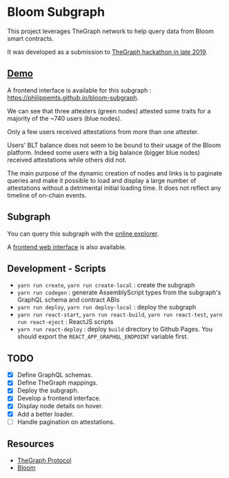 # Bloom Subgraph

This project leverages TheGraph network to help query data from Bloom smart contracts.

It was developed as a submission to [TheGraph hackathon in late 2019](https://thegraph.com/hackathons/2019/12).

## [Demo](https://philippemts.github.io/bloom-subgraph)

A frontend interface is available for this subgraph : https://philippemts.github.io/bloom-subgraph.

We can see that three attesters (green nodes) attested some traits for a majority of the ~740 users (blue nodes).

Only a few users received attestations from more than one attester.

Users' BLT balance does not seem to be bound to their usage of the Bloom platform.
Indeed some users with a big balance (bigger blue nodes) received attestations while others did not.

The main purpose of the dynamic creation of nodes and links is to paginate queries and make it possible to load and display a large number of attestations without a detrimental initial loading time.
It does not reflect any timeline of on-chain events.  

## Subgraph

You can query this subgraph with the [online explorer](https://thegraph.com/explorer/subgraph/philippemts/bloom).

A [frontend web interface](https://philippemts.github.io/bloom-subgraph) is also available.

## Development - Scripts

- `yarn run create`, `yarn run create-local` : create the subgraph
- `yarn run codegen` : generate AssemblyScript types from the subgraph's GraphQL schema and contract ABIs
- `yarn run deploy`, `yarn run deploy-local` : deploy the subgraph
- `yarn run react-start`, `yarn run react-build`, `yarn run react-test`, `yarn run react-eject` : ReactJS scripts
- `yarn run react-deploy` : deploy `build` directory to Github Pages. You should export the `REACT_APP_GRAPHQL_ENDPOINT` variable first.

## TODO

- [x] Define GraphQL schemas.
- [x] Define TheGraph mappings.
- [x] Deploy the subgraph.
- [x] Develop a frontend interface.
- [x] Display node details on hover.
- [x] Add a better loader.
- [ ] Handle pagination on attestations.

## Resources

- [TheGraph Protocol](https://thegraph.com/)
- [Bloom](https://bloom.co/) 
